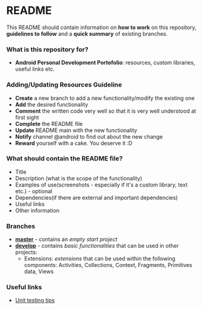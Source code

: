 # README #

This README should contain information on **how to work** on this repository, **guidelines to follow** and a **quick summary** of existing branches.

### What is this repository for? ###

* **Android Personal Development Portofolio**: resources, custom libraries, useful links etc.

### Adding/Updating Resources Guideline ###

* **Create** a new branch to add a new functionality/modify the existing one
* **Add** the desired functionality
* **Comment** the written code very well so that it is very well understood at first sight
* **Complete** the README file
* **Update** README main with the new functionality
* **Notify** channel @android to find out about the new change
* **Reward** yourself with a cake. You deserve it :D

### What should contain the README file? ###

* Title
* Description (what is the scope of the functionality)
* Examples of use(screenshots - especially if it's a custom library, text etc.) - optional
* Dependencies(if there are external and important dependencies)
* Useful links
* Other information

### Branches ###

* **[master](https://bitbucket.org/assist_software/android-resources/src/master/)** - contains an *empty start project*
* **[develop](https://bitbucket.org/assist_software/android-resources/src/develop/)** - contains *basic functionalities* that can be used in other projects:
     * Extensions: *extensions* that can be used within the following components: Activities, Collections, Context, Fragments, Primitives data, Views

### Useful links ###
* [Unit testing tips](https://docs.google.com/document/d/1DNGyINu8zkBfmgnptxmO4umIE3AHO5AV1BQetio34Jo/edit?usp=sharing)

